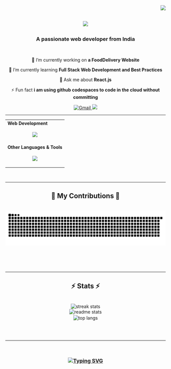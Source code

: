 <img align="right" src="https://visitor-badge.laobi.icu/badge?page_id=santanu4246.santanu4246" />

<h1 align="center">
    <img src="https://readme-typing-svg.herokuapp.com/?font=Righteous&size=35&center=true&vCenter=true&width=500&height=70&duration=4000&lines=Hi+There!+👋;+I'm+Santanu!;" />
</h1>

<h3 align="center">A passionate web developer from India</h3>

<br/>

<div align="center">
 
 🔭 I’m currently working on **a FoodDelivery Website**
 
 🌱 I’m currently learning **Full Stack Web Development and Best Practices**

💬 Ask me about **React.js**

⚡ Fun fact **i am using github codespaces  to code in the cloud without committing**

 </div>
 
<div align="center"> 

  <a href="mailto:santanu4246@gmail.com">
    <img src="https://img.shields.io/badge/Gmail-333333?style=for-the-badge&logo=gmail&logoColor=red" alt="Gmail" />
  </a>


  <a href="https://www.linkedin.com/in/santanu-dutta-22903125a/" target="_blank">
    <img src="https://img.shields.io/badge/LinkedIn-0077B5?style=for-the-badge&logo=linkedin&logoColor=white" target="_blank" />
  </a>
<!--   <a href="https://santanu424   6.github.io" target="_blank" style="width="100px"">
     <img src="https://img.shields.io/badge/Portfolio-FF5722?style=for-the-badge&logo=todoist&logoColor=white" target="_blank" /> <!-- sqlite, safari, google-chrome are other good icon ok options --> 
  </a>
</div>

 <p align="center">     </p>
<hr/>

<div align="center">
  <table style="width: 100%;">
  <tr><td><strong >Web Development</strong></td></tr>
  <tr>
    <td>
      <p align="center">
        <a href="https://skillicons.dev">
          <img src="https://skillicons.dev/icons?i=vite,html,css,javascript,tailwind,postman,npm,react,nodejs,mongodb,firebase,express" />
        </a>
      </p>
    </td>
  </tr>

  <tr><td><strong align="center">Other Languages & Tools</strong></td></tr>
  <tr>
    <td>
      <p align="center">
        <a href="https://skillicons.dev">
          <img src="https://skillicons.dev/icons?i=vscode,vercel,notion,py,java,git,cpp,c" />
        </a>
      </p>
    </td>
  </tr>
</table>
</div>
<br/>
<hr/>

<div align="center">
  <h2>🐍 My Contributions 🐍</h2>
  <br>
  <img alt="snake eating my contributions" src="https://raw.githubusercontent.com/santanu4246/santanu4246/output/github-contribution-grid-snake.svg" />
  
  <br/><br/><br/>
</div>

<hr/>

<h2 align="center">⚡ Stats ⚡</h2>
<br>
<div align=center>
<img width=390 src="https://github-readme-streak-stats-salesp07.vercel.app/?user=santanu4246&count_private=true&theme=react&border_radius=10" alt="streak stats"/>
  <br/>
  <img width=390 src="https://github-readme-stats-salesp07.vercel.app/api?username=santanu4246&show_icons=true&theme=react&rank_icon=github&border_radius=10" alt="readme stats" />
  <br/>
  <img width=325 align="center" src="https://github-readme-stats-salesp07.vercel.app/api/top-langs/?username=santanu4246&langs_count=8&layout=compact&theme=react&border_radius=10&size_weight=0.5&count_weight=0.5&exclude_repo=github-readme-stats" alt="top langs" />
</div>

<br/><br/>

<hr/>

<br/>
<h3 align="center">
  <a href="https://git.io/typing-svg">
    <img src="https://readme-typing-svg.herokuapp.com?font=Righteous&size=25&center=true&vCenter=true&width=500&height=70&duration=4000&lines=Thanks+for+visiting+✌️!+;+Shoot+me+a+message+on+Linkedin!;I'm+always+down+to+collab+:)" alt="Typing SVG">
  </a>
</h3>

<br/>
